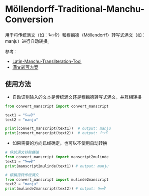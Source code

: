 # Möllendorff-Traditional-Manchu-Conversion

用于将传统满文（如：ᠮᠠᠨᠵᡠ）和穆麟德（Möllendorff）转写式满文（如：manju）进行自动转换。

参考：
- [Latin-Manchu-Transliteration-Tool](https://github.com/foxal/Latin-Manchu-Transliteration-Tool.git)
- [满文转写方案](https://zh.wikipedia.org/wiki/满文转写方案)

## 使用方法

- 自动识别输入的文本是传统满文还是穆麟德转写式满文，并互相转换
```python
from convert_manscript import convert_manscript

text1 = "ᠮᠠᠨᠵᡠ"
text2 = "manju"

print(convert_manscript(text1))  # output: manju
print(convert_manscript(text2))  # output: ᠮᠠᠨᠵᡠ
```

- 如果需要的方向已经确定，也可以不使用自动转换
```python
# 传统满文转穆麟德
from convert_manscript import manscript2mulinde
text1 = "ᠮᠠᠨᠵᡠ"
print(manscript2mulinde(text1)) # output: manju

# 穆麟德转传统满文
from convert_manscript import mulinde2manscript
text2 = "manju"
print(mulinde2manscript(text2)) # output: ᠮᠠᠨᠵᡠ
```

